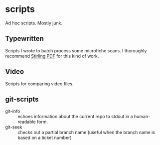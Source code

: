 # scripts
Ad hoc scripts. Mostly junk.

## Typewritten

Scripts I wrote to batch process some microfiche scans. I thoroughly recommend [Stirling PDF](https://github.com/Stirling-Tools/Stirling-PDF) for this kind of work.

## Video

Scripts for comparing video files.

## git-scripts

<dl>
  <dt>git-info</dt>
  <dd>echoes information about the current repo to stdout in a human-readable form.</dd>
  <dt>git-seek</dt>
  <dd>checks out a partial branch name (useful when the branch name is based on a ticket number)</dd>
</dl>
